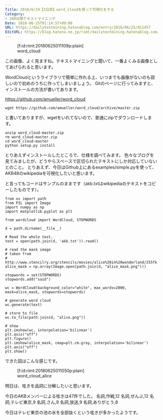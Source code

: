 ```yaml
---
Title: 2018/6/24【2日目】word_cloudを使って可視化をする
Category:
- 180日間テキストマイニング
Date: 2018-06-25T01:14:57+09:00
URL: https://dailytextmining.hatenablog.com/entry/2018/06/25/011457
EditURL: https://blog.hatena.ne.jp/rimt/dailytextmining.hatenablog.com/atom/entry/17391345971657438389
---
```


<figure class="figure-image figure-image-fotolife" title="word_cloud">[f:id:rimt:20180625011109p:plain]<figcaption>word_cloud</figcaption></figure>
この画像、よく見ますね。テキストマイニングと聞いて、一番よくみる画像としてあげられると思います。

WordCloudというライブラリで簡単に作れる上、いつまでも画像がないのも寂しいので初めのうちに作ってしまいましょう。
Gitのページに行ってみますと、インストールの方法が書いてあります。

https://github.com/amueller/word_cloud

```
wget https://github.com/amueller/word_cloud/archive/master.zip
```

と書いてありますが、wgetをいれてないので、普通にzipでダウンロードします。


```
unzip word_cloud-master.zip
rm word_cloud-master.zip
cd word_cloud-master
python setup.py install
```

とりあえずインストールしたところで、仕様を調べてみます。
色々なブログを見てみましたが、どうやらスペースで区切られたテキストにしか対応していないとのこと。
とりあえず、今日はGithub上にあるexamples/simple.pyを使って、AKB48のwikipediaを可視化したいと思います。

と言ってもコードはサンプルのままです（akb.txtはwikipediaのテキストをコピーしたものです）。

```
from os import path
from PIL import Image
import numpy as np
import matplotlib.pyplot as plt

from wordcloud import WordCloud, STOPWORDS

d = path.dirname(__file__)

# Read the whole text.
text = open(path.join(d, 'akb.txt')).read()

# read the mask image
# taken from
# http://www.stencilry.org/stencils/movies/alice%20in%20wonderland/255fk.jpg
alice_mask = np.array(Image.open(path.join(d, "alice_mask.png")))

stopwords = set(STOPWORDS)
stopwords.add("said")

wc = WordCloud(background_color="white", max_words=2000, mask=alice_mask, stopwords=stopwords)

# generate word cloud
wc.generate(text)

# store to file
wc.to_file(path.join(d, "alice.png"))

# show
plt.imshow(wc, interpolation='bilinear')
plt.axis("off")
plt.figure()
plt.imshow(alice_mask, cmap=plt.cm.gray, interpolation='bilinear')
plt.axis("off")
plt.show()

```

できた図はこんな感じです。
<figure class="figure-image figure-image-fotolife" title="word_cloud_alice">[f:id:rimt:20180625011050p:plain]<figcaption>word_cloud_alice</figcaption></figure>
明日は、呟きを品詞に分解したいと思います。

今日のAKBメンバーによる呟きは47件でした。
名詞,作戦,12
名詞,ぜんぶ,12
名詞,テレビ東京,9
名詞,さん,9
名詞,放送,9
名詞,ありがとう,8

今日はテレビ東京の池の水を全部抜くという呟きが多かったようです。
